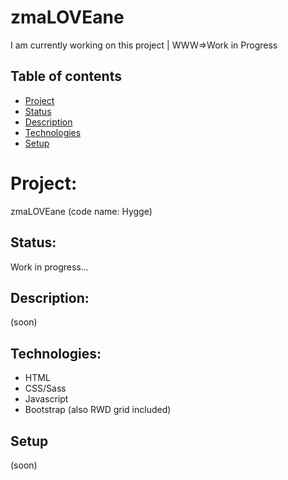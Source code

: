 # zmaLOVEane
I am currently working on this project | WWW=>Work in Progress

## Table of contents
* [Project](#project)
* [Status](#status)
* [Description](#Description)
* [Technologies](#Technologies)
* [Setup](#Setup)

# Project:
zmaLOVEane 
(code name: Hygge)

## Status:
Work in progress...

## Description:
(soon)

## Technologies:
* HTML
* CSS/Sass
* Javascript
* Bootstrap (also RWD grid included)

## Setup
(soon)
